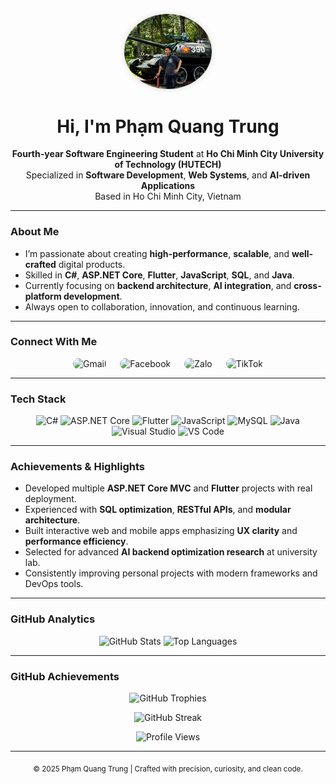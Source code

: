 <p align="center">
  <img src="images/avatar.png" alt="Pham Quang Trung" width="140" style="border-radius: 50%; object-fit: cover; box-shadow: 0 0 10px rgba(0,0,0,0.15);" />
</p>

<h1 align="center">Hi, I'm Phạm Quang Trung</h1>
<p align="center">
  <strong>Fourth-year Software Engineering Student</strong> at <strong>Ho Chi Minh City University of Technology (HUTECH)</strong><br/>
  Specialized in <strong>Software Development</strong>, <strong>Web Systems</strong>, and <strong>AI-driven Applications</strong><br/>
  Based in Ho Chi Minh City, Vietnam
</p>

---

### About Me
- I’m passionate about creating **high-performance**, **scalable**, and **well-crafted** digital products.  
- Skilled in **C#**, **ASP.NET Core**, **Flutter**, **JavaScript**, **SQL**, and **Java**.  
- Currently focusing on **backend architecture**, **AI integration**, and **cross-platform development**.  
- Always open to collaboration, innovation, and continuous learning.

---

### Connect With Me
<p align="center"> <a href="mailto:phamquangtrung4504@gmail.com" target="_blank" style="text-decoration:none; color:inherit;"> <img src="https://cdn-icons-png.flaticon.com/512/281/281769.png" alt="Gmail" width="55" height="55" style="border-radius:12px; margin-right:18px;"/> </a> <a href="https://www.facebook.com/pqtrung72" target="_blank" style="text-decoration:none; color:inherit;"> <img src="https://cdn-icons-png.flaticon.com/512/5968/5968764.png" alt="Facebook" width="55" height="55" style="border-radius:12px; margin-right:18px;"/> </a> <a href="https://zalo.me/0326658276" target="_blank" style="text-decoration:none; color:inherit;"> <img src="https://upload.wikimedia.org/wikipedia/commons/9/91/Icon_of_Zalo.svg" alt="Zalo" width="55" height="55" style="border-radius:12px; margin-right:18px;"/> </a> <a href="https://www.tiktok.com/@trungdicodedao" target="_blank" style="text-decoration:none; color:inherit;"> <img src="https://cdn-icons-png.flaticon.com/512/3046/3046121.png" alt="TikTok" width="55" height="55" style="border-radius:12px;"/> </a> </p>

---

### Tech Stack
<p align="center">
  <img src="https://cdn.jsdelivr.net/gh/devicons/devicon/icons/csharp/csharp-original.svg" width="50" height="50" alt="C#" />
  <img src="https://cdn.jsdelivr.net/gh/devicons/devicon/icons/dotnetcore/dotnetcore-original.svg" width="50" height="50" alt="ASP.NET Core" />
  <img src="https://cdn.jsdelivr.net/gh/devicons/devicon/icons/flutter/flutter-original.svg" width="50" height="50" alt="Flutter" />
  <img src="https://cdn.jsdelivr.net/gh/devicons/devicon/icons/javascript/javascript-original.svg" width="50" height="50" alt="JavaScript" />
  <img src="https://cdn.jsdelivr.net/gh/devicons/devicon/icons/mysql/mysql-original.svg" width="50" height="50" alt="MySQL" />
  <img src="https://cdn.jsdelivr.net/gh/devicons/devicon/icons/java/java-original.svg" width="50" height="50" alt="Java" />
  <img src="https://cdn.jsdelivr.net/gh/devicons/devicon/icons/visualstudio/visualstudio-plain.svg" width="50" height="50" alt="Visual Studio" />
  <img src="https://cdn.jsdelivr.net/gh/devicons/devicon/icons/vscode/vscode-original.svg" width="50" height="50" alt="VS Code" />
</p>

---

### Achievements & Highlights
-  Developed multiple **ASP.NET Core MVC** and **Flutter** projects with real deployment.  
-  Experienced with **SQL optimization**, **RESTful APIs**, and **modular architecture**.  
-  Built interactive web and mobile apps emphasizing **UX clarity** and **performance efficiency**.  
-  Selected for advanced **AI backend optimization research** at university lab.  
-  Consistently improving personal projects with modern frameworks and DevOps tools.

---

### GitHub Analytics
<p align="center">
  <img height="180" src="https://github-readme-stats.vercel.app/api?username=PhamQuangTrung4504&show_icons=true&hide_border=true&include_all_commits=true&count_private=true" alt="GitHub Stats" />
  <img height="180" src="https://github-readme-stats.vercel.app/api/top-langs/?username=PhamQuangTrung4504&layout=compact&hide_border=true" alt="Top Languages" />
</p>

---

### GitHub Achievements
<p align="center"> <img src="https://github-profile-trophy.vercel.app/?username=PhamQuangTrung4504&theme=algolia&no-frame=true&no-bg=true&margin-w=15" alt="GitHub Trophies" /> </p> <p align="center"> <img src="https://github-readme-streak-stats.herokuapp.com/?user=PhamQuangTrung4504&hide_border=true&theme=default" alt="GitHub Streak" /> </p> <p align="center"> <img src="https://komarev.com/ghpvc/?username=PhamQuangTrung4504&label=Profile+Views&color=0e75b6&style=flat" alt="Profile Views" /> </p>

---

<p align="center">
  <sub>© 2025 Phạm Quang Trung | Crafted with precision, curiosity, and clean code.</sub>
</p>
